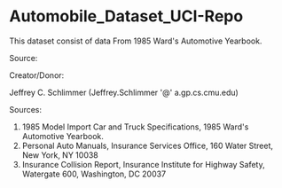 # Automobile_Dataset_UCI-Repo
This dataset consist of data From 1985 Ward's Automotive Yearbook.

Source:

Creator/Donor:

Jeffrey C. Schlimmer (Jeffrey.Schlimmer '@' a.gp.cs.cmu.edu)

Sources:

1) 1985 Model Import Car and Truck Specifications, 1985 Ward's Automotive Yearbook.
2) Personal Auto Manuals, Insurance Services Office, 160 Water Street, New York, NY 10038
3) Insurance Collision Report, Insurance Institute for Highway Safety, Watergate 600, Washington, DC 20037



